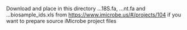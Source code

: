 Download and place in this directory ...18S.fa, ...nt.fa and ...biosample_ids.xls  from https://www.imicrobe.us/#/projects/104 if you want to prepare source iMicrobe project files
